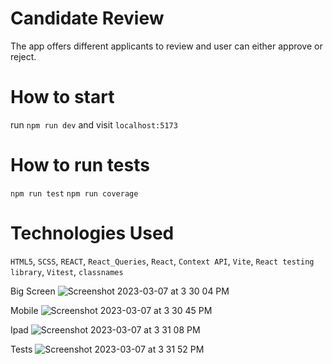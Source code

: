 # Candidate Review
The app offers different applicants to review and user can either approve or reject.

# How to start
run `npm run dev` and visit `localhost:5173`

# How to run tests
`npm run test`
`npm run coverage`

# Technologies Used
`HTML5`, `SCSS`, `REACT`, `React_Queries`, `React`, `Context API`, `Vite`, `React testing library`, `Vitest`, `classnames`

Big Screen
![Screenshot 2023-03-07 at 3 30 04 PM](https://user-images.githubusercontent.com/4497388/223568419-ad87a725-9e2c-45e3-a4ef-25e07b4f1ee9.jpg)

Mobile
![Screenshot 2023-03-07 at 3 30 45 PM](https://user-images.githubusercontent.com/4497388/223568559-8697e5fb-e8b6-4be0-b7e8-c3108a9c56fd.jpg)

Ipad
![Screenshot 2023-03-07 at 3 31 08 PM](https://user-images.githubusercontent.com/4497388/223568643-6d063540-2224-4926-9222-355d48621bed.jpg)

Tests
![Screenshot 2023-03-07 at 3 31 52 PM](https://user-images.githubusercontent.com/4497388/223568769-f1520c6c-94ca-43a0-bbe7-1ba518c77ded.jpg)
